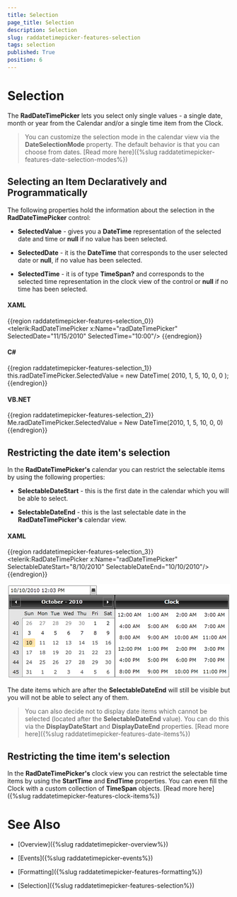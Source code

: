 ```yaml
---
title: Selection
page_title: Selection
description: Selection
slug: raddatetimepicker-features-selection
tags: selection
published: True
position: 6
---
```


# Selection

The __RadDateTimePicker__ lets you select only single values - a single date, month or year from the Calendar and/or a single time item from the Clock.

>You can customize the selection mode in the calendar view via the __DateSelectionMode__ property. The default behavior is that you can choose from dates. [Read more here]({%slug raddatetimepicker-features-date-selection-modes%})

## Selecting an Item Declaratively and Programmatically 

The following properties hold the information about the selection in the __RadDateTimePicker__ control:

* __SelectedValue__ - gives you a __DateTime__ representation of the selected date and time or __null__ if no value has been selected.

* __SelectedDate__ - it is the __DateTime__ that corresponds to the user selected date or __null__, if no value has been selected.

* __SelectedTime__ - it is of type __TimeSpan?__ and corresponds to the selected time representation in the clock view of the control or __null__ if no time has been selected.

#### __XAML__

{{region raddatetimepicker-features-selection_0}}
	<telerik:RadDateTimePicker x:Name="radDateTimePicker"
	                           SelectedDate="11/15/2010"
	                           SelectedTime="10:00"/>
{{endregion}}

#### __C#__

{{region raddatetimepicker-features-selection_1}}
	this.radDateTimePicker.SelectedValue = new DateTime( 2010, 1, 5, 10, 0, 0 );
{{endregion}}

#### __VB.NET__

{{region raddatetimepicker-features-selection_2}}
	Me.radDateTimePicker.SelectedValue = New DateTime(2010, 1, 5, 10, 0, 0)
{{endregion}}

## Restricting the date item's selection

In the __RadDateTimePicker's__ calendar you can restrict the selectable items by using the following properties:

* __SelectableDateStart__ - this is the first date in the calendar which you will be able to select.

* __SelectableDateEnd__ - this is the last selectable date in the __RadDateTimePicker's__ calendar view.

#### __XAML__

{{region raddatetimepicker-features-selection_3}}
	<telerik:RadDateTimePicker x:Name="radDateTimePicker" 
	                           SelectableDateStart="8/10/2010"
	                           SelectableDateEnd="10/10/2010"/>
{{endregion}}

![](images/dateTimePicker_features_selection_010.png)

The date items which are after the __SelectableDateEnd__ will still be visible but you will not be able to select any of them. 

>You can also decide not to display date items which cannot be selected (located after the __SelectableDateEnd__ value). You can do this via the __DisplayDateStart__ and __DisplayDateEnd__ properties. [Read more here]({%slug raddatetimepicker-features-date-items%})

## Restricting the time item's selection

In the __RadDateTimePicker's__ clock view you can restrict the selectable time items by using the __StartTime__ and __EndTime__ properties. You can even fill the Clock with a custom collection of __TimeSpan__ objects. [Read more here]({%slug raddatetimepicker-features-clock-items%})

# See Also

 * [Overview]({%slug raddatetimepicker-overview%})

 * [Events]({%slug raddatetimepicker-events%})

 * [Formatting]({%slug raddatetimepicker-features-formatting%})

 * [Selection]({%slug raddatetimepicker-features-selection%})
